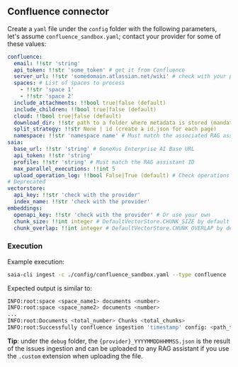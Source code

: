 ## Confluence connector

Create a `yaml` file under the `config` folder with the following parameters, let's assume `confluence_sandbox.yaml`; contact your provider for some of these values:

```yaml
confluence:
  email: !!str 'string'
  api_token: !!str 'some_token' # get it from Confluence
  server_url: !!str 'somedomain.atlassian.net/wiki' # check with your provider
  spaces: # List of spaces to process
    - !!str 'space 1'
    - !!str 'space 2'
  include_attachments: !!bool true|false (default)
  include_children: !!bool true|false (default)
  cloud: !!bool true|false (default)
  download_dir: !!str path to a folder where metadata is stored (mandatory for delta ingestion)
  split_strategy: !!str None | id (create a id.json for each page)
  namespace: !!str 'namespace name' # Must match the associated RAG assistant, check the index section (deprecated)
saia:
  base_url: !!str 'string' # GeneXus Enterprise AI Base URL
  api_token: !!str 'string'
  profile: !!str 'string' # Must match the RAG assistant ID
  max_parallel_executions: !!int 5
  upload_operation_log: !!bool False|True (default) # Check operations LOG for detail if enabled
# Deprecated
vectorstore:
  api_key: !!str 'check with the provider'
  index_name: !!str 'check with the provider'
embeddings:
  openapi_key: !!str 'check with the provider' # Or use your own
  chunk_size: !!int integer # DefaultVectorStore.CHUNK_SIZE by default
  chunk_overlap: !!int integer # DefaultVectorStore.CHUNK_OVERLAP by default
```

### Execution

Example execution:

```bash
saia-cli ingest -c ./config/confluence_sandbox.yaml --type confluence
```

Expected output is similar to:

```bash
INFO:root:space <space_name1> documents <number>
INFO:root:space <space_name2> documents <number>
...
INFO:root:Documents <total_number> Chunks <total_chunks>
INFO:root:Successfully confluence ingestion 'timestamp' config: <path_to_config.yaml>
```

__Tip__: under the `debug` folder, the `{provider}_YYYYMMDDHHMMSS.json` is the result of the issues ingestion and can be uploaded to any RAG assistant if you use the `.custom` extension when uploading the file.

